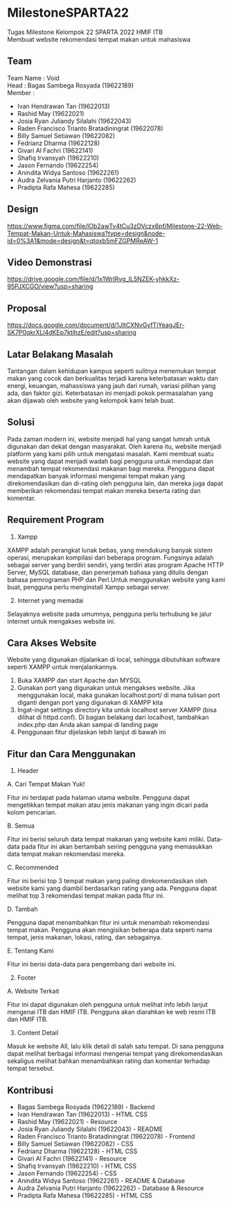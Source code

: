 # MilestoneSPARTA22
Tugas Milestone Kelompok 22 SPARTA 2022 HMIF ITB  
Membuat website rekomendasi tempat makan untuk mahasiswa

 

## Team
Team Name : Void  
Head : Bagas Sambega Rosyada (19622189)  
Member :
- Ivan Hendrawan Tan (19622013)
- Rashid May (19622021)
- Josia Ryan Juliandy Silalahi (19622043)
- Raden Francisco Trianto Bratadiningrat (19622078)
- Billy Samuel Setiawan (19622082)
- Fedrianz Dharma (19622128)
- Givari Al Fachri (19622141)
- Shafiq Irvansyah (19622210)
- Jason Fernando (19622254)
- Anindita Widya Santoso (19622261)
- Audra Zelvania Putri Harjanto (19622262)
- Pradipta Rafa Mahesa (19622285)

## Design
https://www.figma.com/file/lOb2awTv4tCu3zDVczx6pf/Milestone-22-Web-Tempat-Makan-Untuk-Mahasiswa?type=design&node-id=0%3A1&mode=design&t=qtqxb5mFZGPMReAW-1

## Video Demonstrasi
https://drive.google.com/file/d/1x1WrIRvg_IL5NZEK-yhkkXz-95PJXCGO/view?usp=sharing

## Proposal
https://docs.google.com/document/d/1JltCXNvGyfTjYeagJEr-SK7P0qkrXLl4dKEp7ktihzE/edit?usp=sharing 

## Latar Belakang Masalah
Tantangan dalam kehidupan kampus seperti sulitnya menemukan tempat makan yang cocok dan berkualitas terjadi karena keterbatasan waktu dan energi, keuangan, mahassiswa yang jauh dari rumah, variasi pilihan yang ada, dan faktor gizi. Keterbatasan ini menjadi pokok permasalahan yang akan dijawab oleh website yang kelompok kami telah buat.

## Solusi
Pada zaman modern ini, website menjadi hal yang sangat lumrah untuk digunakan dan dekat dengan masyarakat. Oleh karena itu, website menjadi platform yang kami pilih untuk mengatasi masalah. Kami membuat suatu website yang dapat menjadi wadah bagi pengguna untuk mendapat dan menambah tempat rekomendasi makanan bagi mereka. Pengguna dapat mendapatkan banyak informasi mengenai tempat makan yang direkomendasikan dan di-rating oleh pengguna lain, dan mereka juga dapat memberikan rekomendasi tempat makan mereka beserta rating dan komentar.

## Requirement Program
1. Xampp

XAMPP adalah perangkat lunak bebas, yang mendukung banyak sistem operasi, merupakan kompilasi dari beberapa program. Fungsinya adalah sebagai server yang berdiri sendiri, yang terdiri atas program Apache HTTP Server, MySQL database, dan penerjemah bahasa yang ditulis dengan bahasa pemrograman PHP dan Perl.Untuk menggunakan website yang kami buat, pengguna perlu menginstall Xampp sebagai server.

2. Internet yang memadai

Selayaknya website pada umumnya, pengguna perlu terhubung ke jalur internet untuk mengakses website ini.

## Cara Akses Website
Website yang digunakan dijalankan di local, sehingga dibutuhkan software seperti XAMPP untuk menjalankannya.

1. Buka XAMPP dan start Apache dan MYSQL
2. Gunakan port yang digunakan untuk mengakses website. Jika menggunakan local, maka gunakan localhost:port/ di mana tulisan port diganti dengan port yang digunakan di XAMPP kita
3. Ingat-ingat settings directory kita untuk localhost server XAMPP (bisa dilihat di httpd.conf). Di bagian belakang dari localhost, tambahkan index.php dan Anda akan sampai di landing page
4. Penggunaan fitur dijelaskan lebih lanjut di bawah ini


## Fitur dan Cara Menggunakan
1. Header

A. Cari Tempat Makan Yuk!

Fitur ini terdapat pada halaman utama website. Pengguna dapat mengetikkan tempat makan atau jenis makanan yang ingin dicari pada kolom pencarian.

B. Semua

Fitur ini berisi seluruh data tempat makanan yang website kami miliki. Data-data pada fitur ini akan bertambah seiring pengguna yang memasukkan data tempat makan rekomendasi mereka.

C. Recommended

Fitur ini berisi top 3 tempat makan yang paling direkomendasikan oleh website kami yang diambil berdasarkan rating yang ada. Pengguna dapat melihat top 3 rekomendasi tempat makan pada fitur ini.

D. Tambah

Pengguna dapat menambahkan fitur ini untuk menambah rekomendasi tempat makan. Pengguna akan mengisikan beberapa data seperti nama tempat, jenis makanan, lokasi, rating, dan sebagainya.

E. Tentang Kami

Fitur ini berisi data-data para pengembang dari website ini.

2. Footer

A. Website Terkait

Fitur ini dapat digunakan oleh pengguna untuk melihat info lebih lanjut mengenai ITB dan HMIF ITB. Pengguna akan diarahkan ke web resmi ITB dan HMIF ITB.

3. Content Detail

Masuk ke website All, lalu klik detail di salah satu tempat. Di sana pengguna dapat melihat berbagai informasi mengenai tempat yang direkomendasikan sekaligus melihat bahkan menambahkan rating dan komentar terhadap tempat tersebut.

## Kontribusi
- Bagas Sambega Rosyada (19622189) - Backend
- Ivan Hendrawan Tan (19622013) - HTML CSS
- Rashid May (19622021) - Resource
- Josia Ryan Juliandy Silalahi (19622043) - README
- Raden Francisco Trianto Bratadiningrat (19622078) - Frontend
- Billy Samuel Setiawan (19622082) - CSS
- Fedrianz Dharma (19622128) - HTML CSS
- Givari Al Fachri (19622141) - Resource
- Shafiq Irvansyah (19622210) - HTML CSS
- Jason Fernando (19622254) - CSS
- Anindita Widya Santoso (19622261) - README & Database
- Audra Zelvania Putri Harjanto (19622262) - Database & Resource
- Pradipta Rafa Mahesa (19622285) - HTML CSS

